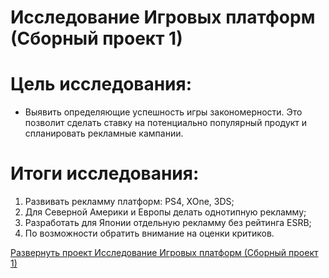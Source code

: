 # Исследование Игровых платформ (Сборный проект 1)
# **Цель исследования:**
* Выявить определяющие успешность игры закономерности. Это позволит сделать ставку на потенциально популярный продукт и спланировать рекламные кампании. 

# **Итоги исследования:**
1. Развивать рекламму платформ: PS4, XOne, 3DS;
2. Для Северной Америки и Европы делать однотипную рекламму;
3. Разработать для Японии отдельную рекламму без рейтинга ESRB;
4. По возможности обратить внимание на оценки критиков.

[Развернуть проект Исследование Игровых платформ (Сборный проект 1)](https://github.com/LeonidRadostev/Yandex-Practicum-Projects/blob/main/Project%205.%20Games/games_platforms.ipynb)
